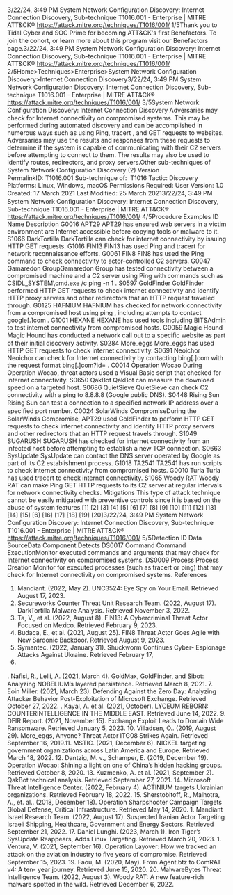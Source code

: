 3/22/24, 3:49 PM System Network Conﬁguration Discovery: Internet Connection Discovery, Sub-technique T1016.001 - Enterprise | MITRE ATT&CK®
https://attack.mitre.org/techniques/T1016/001/ 1/5Thank you to Tidal Cyber and SOC Prime for becoming ATT&CK's ﬁrst Benefactors. To join the cohort, or learn more about this program visit our
Benefactors page.3/22/24, 3:49 PM System Network Conﬁguration Discovery: Internet Connection Discovery, Sub-technique T1016.001 - Enterprise | MITRE ATT&CK®
https://attack.mitre.org/techniques/T1016/001/ 2/5Home>Techniques>Enterprise>System Network Conﬁguration Discovery>Internet Connection Discovery3/22/24, 3:49 PM System Network Conﬁguration Discovery: Internet Connection Discovery, Sub-technique T1016.001 - Enterprise | MITRE ATT&CK®
https://attack.mitre.org/techniques/T1016/001/ 3/5System Network Conﬁguration Discovery: Internet
Connection Discovery
Adversaries may check for Internet connectivity on compromised systems. This may be performed during automated discovery and can be
accomplished in numerous ways such as using Ping, tracert , and GET requests to websites.
Adversaries may use the results and responses from these requests to determine if the system is capable of communicating with their C2
servers before attempting to connect to them. The results may also be used to identify routes, redirectors, and proxy servers.Other sub-techniques of System Network Conﬁguration Discovery (2)
Version PermalinkID: T1016.001
Sub-technique of:  T1016
 
Tactic: Discovery
 
Platforms: Linux, Windows, macOS
 
Permissions Required: User
Version: 1.0
Created: 17 March 2021
Last Modiﬁed: 25 March 20213/22/24, 3:49 PM System Network Conﬁguration Discovery: Internet Connection Discovery, Sub-technique T1016.001 - Enterprise | MITRE ATT&CK®
https://attack.mitre.org/techniques/T1016/001/ 4/5Procedure Examples
ID Name Description
G0016 APT29 APT29 has ensured web servers in a victim environment are Internet accessible before copying tools or
malware to it.
S1066 DarkTortilla DarkTortilla can check for internet connectivity by issuing HTTP GET requests.
G1016 FIN13 FIN13 has used Ping and tracert for network reconnaissance efforts.
G0061 FIN8 FIN8 has used the Ping command to check connectivity to actor-controlled C2 servers.
G0047 Gamaredon
GroupGamaredon Group has tested connectivity between a compromised machine and a C2 server using Ping
with commands such as CSIDL\_SYSTEM\cmd.exe /c ping -n 1 .
S0597 GoldFinder GoldFinder performed HTTP GET requests to check internet connectivity and identify HTTP proxy servers
and other redirectors that an HTTP request traveled through.
G0125 HAFNIUM HAFNIUM has checked for network connectivity from a compromised host using ping , including
attempts to contact google[.]com .
G1001 HEXANE HEXANE has used tools including BITSAdmin to test internet connectivity from compromised hosts.
G0059 Magic Hound Magic Hound has conducted a network call out to a speciﬁc website as part of their initial discovery
activity.
S0284 More\_eggs More\_eggs has used HTTP GET requests to check internet connectivity.
S0691 Neoichor Neoichor can check for Internet connectivity by contacting bing[.]com with the request format
bing[.]com?id= .
C0014 Operation Wocao During Operation Wocao, threat actors used a Visual Basic script that checked for internet connectivity.
S0650 QakBot QakBot can measure the download speed on a targeted host.
S0686 QuietSieve QuietSieve can check C2 connectivity with a ping to 8.8.8.8 (Google public DNS).
S0448 Rising Sun Rising Sun can test a connection to a speciﬁed network IP address over a speciﬁed port number.
C0024 SolarWinds
CompromiseDuring the SolarWinds Compromise, APT29 used GoldFinder to perform HTTP GET requests to check
internet connectivity and identify HTTP proxy servers and other redirectors that an HTTP request travels
through.
S1049 SUGARUSH SUGARUSH has checked for internet connectivity from an infected host before attempting to establish a
new TCP connection.
S0663 SysUpdate SysUpdate can contact the DNS server operated by Google as part of its C2 establishment process.
G1018 TA2541 TA2541 has run scripts to check internet connectivity from compromised hosts. 
G0010 Turla Turla has used tracert to check internet connectivity.
S1065 Woody RAT Woody RAT can make Ping GET HTTP requests to its C2 server at regular intervals for network
connectivity checks.
Mitigations
This type of attack technique cannot be easily mitigated with preventive controls since it is based on the abuse of system features.[1]
[2]
[3]
[4]
[5]
[6]
[7]
[8]
[9]
[10]
[11]
[12]
[13]
[14]
[15]
[6]
[16]
[17]
[18]
[19]
[20]3/22/24, 3:49 PM System Network Conﬁguration Discovery: Internet Connection Discovery, Sub-technique T1016.001 - Enterprise | MITRE ATT&CK®
https://attack.mitre.org/techniques/T1016/001/ 5/5Detection
ID Data SourceData Component Detects
DS0017 Command Command
ExecutionMonitor executed commands and arguments that may check for Internet connectivity on
compromised systems.
DS0009 Process Process Creation Monitor for executed processes (such as tracert or ping) that may check for Internet
connectivity on compromised systems.
References
1. Mandiant. (2022, May 2). UNC3524: Eye Spy on Your Email.
Retrieved August 17, 2023.
2. Secureworks Counter Threat Unit Research Team. (2022,
August 17). DarkTortilla Malware Analysis. Retrieved
November 3, 2022.
3. Ta, V., et al. (2022, August 8). FIN13: A Cybercriminal Threat
Actor Focused on Mexico. Retrieved February 9, 2023.
4. Budaca, E., et al. (2021, August 25). FIN8 Threat Actor Goes
Agile with New Sardonic Backdoor. Retrieved August 9, 2023.
5. Symantec. (2022, January 31). Shuckworm Continues Cyber-
Espionage Attacks Against Ukraine. Retrieved February 17,
2022.
 . Naﬁsi, R., Lelli, A. (2021, March 4). GoldMax, GoldFinder, and
Sibot: Analyzing NOBELIUM’s layered persistence. Retrieved
March 8, 2021.
7. Eoin Miller. (2021, March 23). Defending Against the Zero Day:
Analyzing Attacker Behavior Post-Exploitation of Microsoft
Exchange. Retrieved October 27, 2022.
 . Kayal, A. et al. (2021, October). LYCEUM REBORN:
COUNTERINTELLIGENCE IN THE MIDDLE EAST. Retrieved
June 14, 2022.
9. DFIR Report. (2021, November 15). Exchange Exploit Leads to
Domain Wide Ransomware. Retrieved January 5, 2023.
10. Villadsen, O.. (2019, August 29). More\_eggs, Anyone? Threat
Actor ITG08 Strikes Again. Retrieved September 16, 2019.11. MSTIC. (2021, December 6). NICKEL targeting government
organizations across Latin America and Europe. Retrieved
March 18, 2022.
12. Dantzig, M. v., Schamper, E. (2019, December 19). Operation
Wocao: Shining a light on one of China’s hidden hacking
groups. Retrieved October 8, 2020.
13. Kuzmenko, A. et al. (2021, September 2). QakBot technical
analysis. Retrieved September 27, 2021.
14. Microsoft Threat Intelligence Center. (2022, February 4).
ACTINIUM targets Ukrainian organizations. Retrieved February
18, 2022.
15. Sherstobitoff, R., Malhotra, A., et. al.. (2018, December 18).
Operation Sharpshooter Campaign Targets Global Defense,
Critical Infrastructure. Retrieved May 14, 2020.
1 . Mandiant Israel Research Team. (2022, August 17). Suspected
Iranian Actor Targeting Israeli Shipping, Healthcare,
Government and Energy Sectors. Retrieved September 21,
2022.
17. Daniel Lunghi. (2023, March 1). Iron Tiger’s SysUpdate
Reappears, Adds Linux Targeting. Retrieved March 20, 2023.
1 . Ventura, V. (2021, September 16). Operation Layover: How we
tracked an attack on the aviation industry to ﬁve years of
compromise. Retrieved September 15, 2023.
19. Faou, M. (2020, May). From Agent.btz to ComRAT v4: A ten-
year journey. Retrieved June 15, 2020.
20. MalwareBytes Threat Intelligence Team. (2022, August 3).
Woody RAT: A new feature-rich malware spotted in the wild.
Retrieved December 6, 2022.